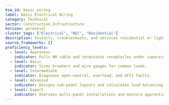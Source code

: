 ```yaml
---
ksa_id: basic_wiring
label: Basic Electrical Wiring
category: Technical
sector: Construction_Infrastructure
horizon: perennial
cluster_tags: ["Electrical", "NEC", "Residential"]
description: Installs, troubleshoots, and services residential or light‑commercial branch‑circuit wiring in accordance with code.
source_frameworks: []
proficiency_levels:
  - level: Awareness
    indicator: Pulls NM cable and terminates receptacles under supervision.
  - level: Basic
    indicator: Sizes breakers and wire gauges for common loads.
  - level: Intermediate
    indicator: Diagnoses open‑neutral, overload, and GFCI faults.
  - level: Advanced
    indicator: Designs sub‑panel layouts and calculates load balancing.
  - level: Expert
    indicator: Oversees multi‑panel installations and mentors apprentices.
---
```

